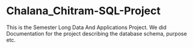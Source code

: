 # Chalana_Chitram-SQL-Project
This is the Semester Long Data And Applications Project. We did Documentation for the project describing the database schema, purpose etc.
